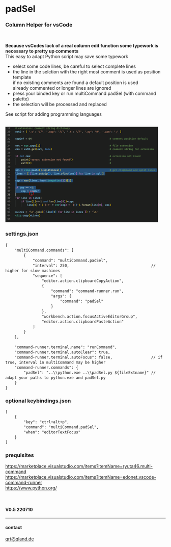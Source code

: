 # **padSel**
### **Column Helper for vsCode**

<br>

**Because vsCodes lack of a real column edit function some typework is necessary to pretty up comments**  
This easy to adapt Python script may save some typework

- select some code lines, be careful to select complete lines
- the line in the selction with the right most comment is used as position template  
  if no existing comments are found a default position is used  
  already commented or longer lines are ignored
- press your binded key or run multiCommand.padSel (with command palette)
- the selection will be processed and replaced

See script for adding programming languages

<br>

<img src="image/padSel.gif" width=480>

<br>

### **settings.json**
``` 
{
    "multiCommand.commands": [
        {
            "command": "multiCommand.padSel",
            "interval": 250,                                    // higher for slow machines
            "sequence": [
                "editor.action.clipboardCopyAction",
                {
                    "command": "command-runner.run",
                    "args": {
                        "command": "padSel"
                    }
                },
                "workbench.action.focusActiveEditorGroup",
                "editor.action.clipboardPasteAction"
            ]
        }
    ],

    "command-runner.terminal.name": "runCommand",
    "command-runner.terminal.autoClear": true,
    "command-runner.terminal.autoFocus": false,                 // if true, interval in multiCommand may be higher
    "command-runner.commands": {
        "padSel": "..\\python.exe ..\\padSel.py ${fileExtname}" // adapt your paths to python.exe and padSel.py
    }
}
```

### **optional keybindings.json**
```
[
    {
        "key": "ctrl+alt+p",
        "command": "multiCommand.padSel",
        "when": "editorTextFocus"
    }
]
```

### **prequisites**
https://marketplace.visualstudio.com/items?itemName=ryuta46.multi-command  
https://marketplace.visualstudio.com/items?itemName=edonet.vscode-command-runner  
https://www.python.org/


<br>

#### V0.5 220710
---

#### contact
[qrt@qland.de](mailto:qrt@qland.de)

